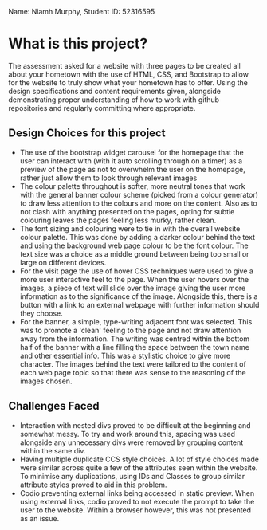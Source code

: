 Name: Niamh Murphy, Student ID: 52316595

# What is this project?

The assessment asked for a website with three pages to be created all about your hometown with the use of HTML, CSS, and Bootstrap to allow for the website to truly show
what your hometown has to offer. Using the design specifications and content requirements given, alongside demonstrating proper understanding of how to work with github
repositories and regularly committing where appropriate.

## Design Choices for this project
- The use of the bootstrap widget carousel for the homepage that the user can interact with (with it auto scrolling through on a timer) as a preview of the page as not to
  overwhelm the user on the homepage, rather just allow them to look through relevant images
- The colour palette throughout is softer, more neutral tones that work with the general banner colour scheme (picked from a colour generator) to draw less attention to the colours
  and more on the content. Also as to not clash with anything presented on the pages, opting for subtle colouring leaves the pages feeling less murky, rather clean.
- The font sizing and colouring were to tie in with the overall website colour palette. This was done by adding a darker colour behind the text and using the background web page colour
  to be the font colour. The text size was a choice as a middle ground between being too small or large on different devices.
-  For the visit page the use of hover CSS techniques were used to give a more user interactive feel to the page. When the user hovers over the images, a piece of text will slide
  over the image giving the user more information as to the significance of the image. Alongside this, there is a button with a link to an external webpage with further information
  should they choose.
- For the banner, a simple, type-writing adjacent font was selected. This was to promote a 'clean' feeling to the page and not draw attention away from the information. The writing
  was centred within the bottom half of the banner with a line filling the space between the town name and other essential info. This was a stylistic choice to give more character.
  The images behind the text were tailored to the content of each web page topic so that there was sense to the reasoning of the images chosen.

## Challenges Faced
- Interaction with nested divs proved to be difficult at the beginning and somewhat messy. To try and work around this, spacing was used alongside any unnecessary divs were removed by grouping content within the same div.
- Having multiple duplicate CCS style choices. A lot of style choices made were similar across quite a few of the attributes seen within the website. To minimise any duplications, using IDs and Classes to group similar attribute styles proved to aid in this problem.
- Codio preventing external links being accessed in static preview. When using external links, codio proved to not execute the prompt to take the user to the website. Within a browser however, this was not presented as an issue.
